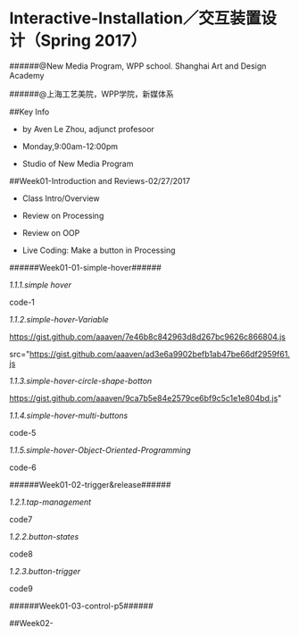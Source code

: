 # **Interactive-Installation／交互装置设计（Spring 2017**）
######@New Media Program, WPP school. Shanghai Art and Design Academy

######@上海工艺美院，WPP学院，新媒体系

##Key Info
- by Aven Le Zhou, adjunct profesoor

- Monday,9:00am-12:00pm

- Studio of New Media Program

##Week01-Introduction and Reviews-02/27/2017

- Class Intro/Overview

- Review on Processing

- Review on OOP

- Live Coding: Make a button in Processing

######Week01-01-simple-hover######

*1.1.1.simple hover*

code-1

*1.1.2.simple-hover-Variable*

https://gist.github.com/aaaven/7e46b8c842963d8d267bc9626c866804.js

src="https://gist.github.com/aaaven/ad3e6a9902befb1ab47be66df2959f61.js

*1.1.3.simple-hover-circle-shape-botton*

https://gist.github.com/aaaven/9ca7b5e84e2579ce6bf9c5c1e1e804bd.js"

*1.1.4.simple-hover-multi-buttons*

code-5

*1.1.5.simple-hover-Object-Oriented-Programming*

code-6

######Week01-02-trigger&release######

*1.2.1.tap-management*

code7

*1.2.2.button-states*

code8

*1.2.3.button-trigger*

code9

######Week01-03-control-p5######









##Week02-
